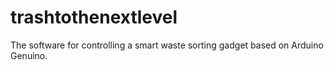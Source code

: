# trashtothenextlevel
The software for controlling a smart waste sorting gadget based on Arduino Genuino.
